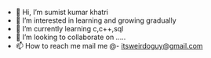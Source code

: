 - 👋 Hi, I’m sumist kumar khatri
- 👀 I’m interested in learning and growing gradually 
- 🌱 I’m currently learning c,c++,sql
- 💞️ I’m looking to collaborate on .....
- 📫 How to reach me mail me @- itsweirdoguy@gmail.com

<!---
sumist02khatri/sumist02khatri is a ✨ special ✨ repository because its `README.md` (this file) appears on your GitHub profile.
You can click the Preview link to take a look at your changes.
--->
